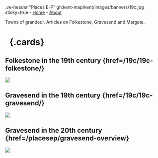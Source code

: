 .ve-header "Places E-P" gh:kent-map/kent/images/banners/19c.jpg sticky=true
    - [Home](/)
    - [About](/about)

Towns of grandeur. Articles on Folkestone, Gravesend and Margate.

# &nbsp; {.cards}

## Folkestone in the 19th century {href=/19c/19c-folkestone/}

![](https://iiif.juncture-digital.org/thumbnail?url=https://stor.artstor.org/stor/b6683cdb-1799-4a34-b5b4-bf77e9da197d)

## Gravesend in the 19th century {href=/19c/19c-gravesend/}

![](https://iiif.juncture-digital.org/thumbnail?url=https://stor.artstor.org/stor/44f84728-2548-48bc-9a14-67c47b94b6ef)

## Gravesend in the 20th century {href=/placesep/gravesend-overview}

![](https://iiif.juncture-digital.org/thumbnail?url=https://upload.wikimedia.org/wikipedia/commons/1/19/Gravesend_%2834842865191%29.jpg)

